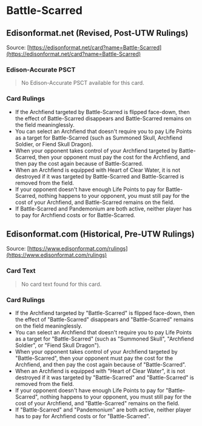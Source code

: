 # Battle-Scarred

## Edisonformat.net (Revised, Post-UTW Rulings)

Source: [https://edisonformat.net/card?name=Battle-Scarred](https://edisonformat.net/card?name=Battle-Scarred)

### Edison-Accurate PSCT

> No Edison-Accurate PSCT available for this card.

### Card Rulings

*   If the Archfiend targeted by Battle-Scarred is flipped face-down, then the effect of Battle-Scarred disappears and Battle-Scarred remains on the field meaninglessly.
*   You can select an Archfiend that doesn't require you to pay Life Points as a target for Battle-Scarred (such as Summoned Skull, Archfiend Soldier, or Fiend Skull Dragon).
*   When your opponent takes control of your Archfiend targeted by Battle-Scarred, then your opponent must pay the cost for the Archfiend, and then pay the cost again because of Battle-Scarred.
*   When an Archfiend is equipped with Heart of Clear Water, it is not destroyed if it was targeted by Battle-Scarred and Battle-Scarred is removed from the field.
*   If your opponent doesn't have enough Life Points to pay for Battle-Scarred, nothing happens to your opponent, you must still pay for the cost of your Archfiend, and Battle-Scarred remains on the field.
*   If Battle-Scarred and Pandemonium are both active, neither player has to pay for Archfiend costs or for Battle-Scarred.


## Edisonformat.com (Historical, Pre-UTW Rulings)

Source: [https://www.edisonformat.com/rulings](https://www.edisonformat.com/rulings)

### Card Text

> No card text found for this card.

### Card Rulings

*   If the Archfiend targeted by "Battle-Scarred" is flipped face-down, then the effect of "Battle-Scarred" disappears and "Battle-Scarred" remains on the field meaninglessly.
*   You can select an Archfiend that doesn't require you to pay Life Points as a target for "Battle-Scarred" (such as "Summoned Skull", "Archfiend Soldier", or "Fiend Skull Dragon").
*   When your opponent takes control of your Archfiend targeted by "Battle-Scarred", then your opponent must pay the cost for the Archfiend, and then pay the cost again because of "Battle-Scarred".
*   When an Archfiend is equipped with "Heart of Clear Water", it is not destroyed if it was targeted by "Battle-Scarred" and "Battle-Scarred" is removed from the field.
*   If your opponent doesn't have enough Life Points to pay for "Battle-Scarred", nothing happens to your opponent, you must still pay for the cost of your Archfiend, and "Battle-Scarred" remains on the field.
*   If "Battle-Scarred" and "Pandemonium" are both active, neither player has to pay for Archfiend costs or for "Battle-Scarred".


